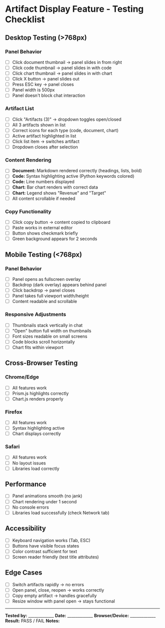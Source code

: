 # Artifact Display Feature - Testing Checklist

## Desktop Testing (>768px)

### Panel Behavior
- [ ] Click document thumbnail → panel slides in from right
- [ ] Click code thumbnail → panel slides in with code
- [ ] Click chart thumbnail → panel slides in with chart
- [ ] Click X button → panel slides out
- [ ] Press ESC key → panel closes
- [ ] Panel width is 500px
- [ ] Panel doesn't block chat interaction

### Artifact List
- [ ] Click "Artifacts (3)" → dropdown toggles open/closed
- [ ] All 3 artifacts shown in list
- [ ] Correct icons for each type (code, document, chart)
- [ ] Active artifact highlighted in list
- [ ] Click list item → switches artifact
- [ ] Dropdown closes after selection

### Content Rendering
- [ ] **Document:** Markdown rendered correctly (headings, lists, bold)
- [ ] **Code:** Syntax highlighting active (Python keywords colored)
- [ ] **Code:** Line numbers displayed
- [ ] **Chart:** Bar chart renders with correct data
- [ ] **Chart:** Legend shows "Revenue" and "Target"
- [ ] All content scrollable if needed

### Copy Functionality
- [ ] Click copy button → content copied to clipboard
- [ ] Paste works in external editor
- [ ] Button shows checkmark briefly
- [ ] Green background appears for 2 seconds

## Mobile Testing (<768px)

### Panel Behavior
- [ ] Panel opens as fullscreen overlay
- [ ] Backdrop (dark overlay) appears behind panel
- [ ] Click backdrop → panel closes
- [ ] Panel takes full viewport width/height
- [ ] Content readable and scrollable

### Responsive Adjustments
- [ ] Thumbnails stack vertically in chat
- [ ] "Open" button full width on thumbnails
- [ ] Font sizes readable on small screens
- [ ] Code blocks scroll horizontally
- [ ] Chart fits within viewport

## Cross-Browser Testing

### Chrome/Edge
- [ ] All features work
- [ ] Prism.js highlights correctly
- [ ] Chart.js renders properly

### Firefox
- [ ] All features work
- [ ] Syntax highlighting active
- [ ] Chart displays correctly

### Safari
- [ ] All features work
- [ ] No layout issues
- [ ] Libraries load correctly

## Performance

- [ ] Panel animations smooth (no jank)
- [ ] Chart rendering under 1 second
- [ ] No console errors
- [ ] Libraries load successfully (check Network tab)

## Accessibility

- [ ] Keyboard navigation works (Tab, ESC)
- [ ] Buttons have visible focus states
- [ ] Color contrast sufficient for text
- [ ] Screen reader friendly (test title attributes)

## Edge Cases

- [ ] Switch artifacts rapidly → no errors
- [ ] Open panel, close, reopen → works correctly
- [ ] Copy empty artifact → handles gracefully
- [ ] Resize window with panel open → stays functional

---

**Tested by:** _____________
**Date:** _____________
**Browser/Device:** _____________
**Result:** PASS / FAIL
**Notes:**
